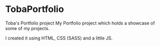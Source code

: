 # TobaPortfolio
Toba's Portfolio project
My Portfolio project which holds a showcase of some of my projects.

I created it using HTML, CSS (SASS) and a little JS. 
